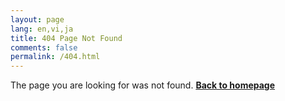 ```yaml
---
layout: page
lang: en,vi,ja
title: 404 Page Not Found
comments: false
permalink: /404.html
---
```


The page you are looking for was not found. **[Back to homepage](https://tsukie.com)**